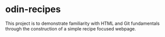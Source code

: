 # odin-recipes

This project is to demonstrate familiarity with HTML and Git fundamentals through the construction of a simple recipe focused webpage.